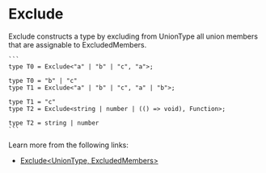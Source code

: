 # Exclude

Exclude constructs a type by excluding from UnionType all union members that are assignable to ExcludedMembers.

    ```
    type T0 = Exclude<"a" | "b" | "c", "a">;
        
    type T0 = "b" | "c"
    type T1 = Exclude<"a" | "b" | "c", "a" | "b">;
        
    type T1 = "c"
    type T2 = Exclude<string | number | (() => void), Function>;
        
    type T2 = string | number
    ```

Learn more from the following links:

- [Exclude<UnionType, ExcludedMembers>](https://www.typescriptlang.org/docs/handbook/utility-types.html#excludeuniontype-excludedmembers)